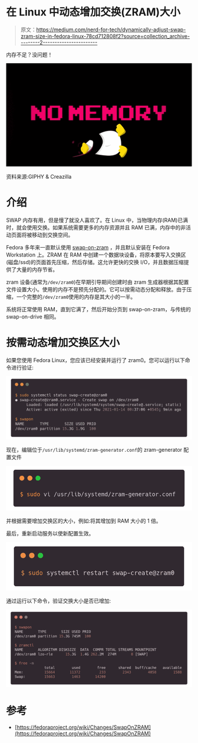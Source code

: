 # 在 Linux 中动态增加交换(ZRAM)大小

> 原文：<https://medium.com/nerd-for-tech/dynamically-adjust-swap-zram-size-in-fedora-linux-78cd712808f2?source=collection_archive---------2----------------------->

内存不足？没问题！

![](img/7cc5cb72f8f637b2fb94a7cba6a2773c.png)

资料来源:GIPHY & Creazilla

# 介绍

SWAP 内存有用，但是慢了就没人喜欢了。在 Linux 中，当物理内存(RAM)已满时，就会使用交换。如果系统需要更多的内存资源并且 RAM 已满，内存中的非活动页面将被移动到交换空间。

Fedora 多年来一直默认使用 [swap-on-zram](https://en.wikipedia.org/wiki/Zram) ，并且默认安装在 Fedora Workstation 上。ZRAM 在 RAM 中创建一个数据块设备，将原本要写入交换区(磁盘/ssd)的页面首先压缩，然后存储。这允许更快的交换 I/O，并且数据压缩提供了大量的内存节省。

zram 设备(通常为`/dev/zram0`)在早期引导期间创建时由 zram 生成器根据其配置文件设置大小。使用的内存不是预先分配的。它可以按需动态分配和释放。由于压缩，一个完整的`/dev/zram0`使用的内存是其大小的一半。

系统将正常使用 RAM，直到它满了，然后开始分页到 swap-on-zram，与传统的 swap-on-drive 相同。

# 按需动态增加交换区大小

如果您使用 Fedora Linux，您应该已经安装并运行了 zram0。您可以运行以下命令进行验证:

![](img/327af342011cdd082e02521159f13d82.png)

现在，编辑位于`/usr/lib/systemd/zram-generator.conf`的 zram-generator 配置文件

![](img/9cbf3448f0b28fe56110b5038b94c9d4.png)

并根据需要增加交换区的大小，例如:将其增加到 RAM 大小的 1 倍。

最后，重新启动服务以使新配置生效。

![](img/33c707a68038a711b65ede26a5e0d522.png)

通过运行以下命令，验证交换大小是否已增加:

![](img/a627d172618db531b4961b29afc7637a.png)

# 参考

*   [https://fedoraproject.org/wiki/Changes/SwapOnZRAM](https://fedoraproject.org/wiki/Changes/SwapOnZRAM)